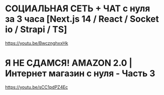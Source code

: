 # СОЦИАЛЬНАЯ СЕТЬ + ЧАТ с нуля за 3 часа [Next.js 14 / React / Socket io / Strapi / TS]

https://youtu.be/BwcznghxxHk



# Я НЕ СДАМСЯ! AMAZON 2.0 | Интернет магазин с нуля - Часть 3
https://youtu.be/sCC1pdPZ4Ec



